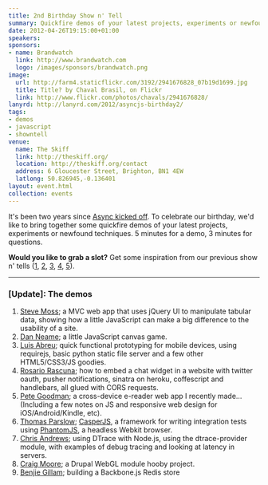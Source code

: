 ```yaml
---
title: 2nd Birthday Show n' Tell
summary: Quickfire demos of your latest projects, experiments or newfound techniques
date: 2012-04-26T19:15:00+01:00
speakers: 
sponsors:
- name: Brandwatch
  link: http://www.brandwatch.com
  logo: /images/sponsors/brandwatch.png
image: 
  url: http://farm4.staticflickr.com/3192/2941676828_07b19d1699.jpg
  title: Title? by Chaval Brasil, on Flickr
  link: http://www.flickr.com/photos/chavals/2941676828/
lanyrd: http://lanyrd.com/2012/asyncjs-birthday2/
tags: 
- demos
- javascript
- showntell
venue: 
  name: The Skiff
  link: http://theskiff.org/
  location: http://theskiff.org/contact
  address: 6 Gloucester Street, Brighton, BN1 4EW
  latlong: 50.826945,-0.136401
layout: event.html
collection: events
---
```


It's been two years since [Async kicked off][new]. To celebrate our birthday,
we'd like to bring together some quickfire demos of your latest projects,
experiments or newfound techniques. 5 minutes for a demo, 3 minutes
for questions.

__Would you like to grab a slot?__ Get some inspiration from our previous show n'
tells ([1][showntell-1], [2][showntell-2], [3][showntell-2010], [4][birthday-1], [5][showntell-2011]).

[new]: /new-group/
[showntell-1]: http://asyncjs.com/showntell/
[showntell-2]: http://asyncjs.com/showntell2/
[showntell-2010]: http://asyncjs.com/showntell3/
[birthday-1]: http://asyncjs.com/birthday/
[showntell-2011]: http://asyncjs.com/international2011/

<hr />

### [Update]: The demos

1. [Steve Moss](http://www.appetere.com); a MVC web app that uses jQuery UI to manipulate tabular data, showing how a little JavaScript can make a big difference to the usability of a site.
1. [Dan Neame](https://twitter.com/cham); a little JavaScript canvas game.
1. [Luis Abreu](http://lmjabreu.com); quick functional prototyping for mobile devices, using requirejs, basic python static file server and a few other HTML5/CSS3/JS goodies.
1. [Rosario Rascuna](http://rosario.github.com/); how to embed a chat widget in a website with twitter oauth, pusher notifications, sinatra on heroku, coffescript and handlebars, all glued with CORS requests.
1. [Pete Goodman](http://petegoodman.com); a cross-device e-reader web app I recently made… (Including a few notes on JS and responsive web design for iOS/Android/Kindle, etc).
1. [Thomas Parslow](http://almostobsolete.net); [CasperJS](http://casperjs.org), a framework for writing integration tests using [PhantomJS](http://www.phantomjs.org), a headless Webkit browser.
1. [Chris Andrews](http://chrisa.github.com); using DTrace with Node.js, using the dtrace-provider module, with examples of debug tracing and looking at latency in servers.
1. [Craig Moore](http://www.flashygraphics.co.uk); a Drupal WebGL module hooby project.
1. [Benjie Gillam](http://www.benjiegillam.com); building a Backbone.js Redis store
